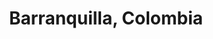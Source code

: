---
title: Barranquilla, Colombia
url: /barranquilla-colombia/
latitude: 10.942
longitude: -74.799
---